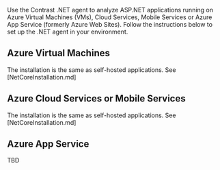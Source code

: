 <!--
title: "Using Contrast .NET on Microsoft Azure"
description: "Using Contrast .NET on Microsoft Azure"
tags: "configuration microsoft azure cloud agent installation .Net"
-->

Use the Contrast .NET agent to analyze ASP.NET applications running on Azure Virtual Machines (VMs), Cloud Services, Mobile Services or Azure App Service (formerly Azure Web Sites). Follow the instructions below to set up the .NET agent in your environment. 

## Azure Virtual Machines

The installation is the same as self-hosted applications.  See [NetCoreInstallation.md]

## Azure Cloud Services or Mobile Services

The installation is the same as self-hosted applications.  See [NetCoreInstallation.md]

## Azure App Service

TBD


